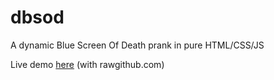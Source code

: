 dbsod
=====

A dynamic Blue Screen Of Death prank in pure HTML/CSS/JS

Live demo <a href="http://rawgithub.com/jc-tzn/dbsod/master/index.html" target="_blank">here</a> (with rawgithub.com)

